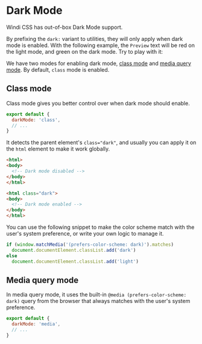 # Dark Mode

Windi CSS has out-of-box Dark Mode support.

By prefixing the `dark:` variant to utilities, they will only apply when dark mode is enabled. With the following example, the `Preview` text will be red on the light mode, and green on the dark mode. Try to play with it:

<ToggleDark />

<InlinePlayground :input="'text-red-400 dark:text-green-400'" :showCSS="true" :showPreview="true"/>

We have two modes for enabling dark mode, [class mode](#class-mode) and [media query mode](#media-query-mode). By default, `class` mode is enabled.

## Class mode

Class mode gives you better control over when dark mode should enable.

```js windi.config.js
export default {
  darkMode: 'class',
  // ...
}
```

It detects the parent element's `class="dark"`, and usually you can apply it on the `html` element to make it work globally.

```html
<html>
<body>
  <!-- Dark mode disabled -->
</body>
</html>

<html class="dark">
<body>
  <!-- Dark mode enabled -->
</body>
</html>
```

You can use the following snippet to make the color scheme match with the user's system preference, or write your own logic to manage it.

```js
if (window.matchMedia('(prefers-color-scheme: dark)').matches)
  document.documentElement.classList.add('dark')
else
  document.documentElement.classList.add('light')
```

<InlinePlayground
  :input="'text-white dark:text-white'"
  :config="{ darkMode: 'class' }"
  :showCSS="true"
  :showPreview="false"
  :showMode="false"
  :showTabs="false"
  :showConfig="true"
  :enableConfig="true"
/>

## Media query mode

In media query mode, it uses the built-in `@media (prefers-color-scheme: dark)` query from the browser that always matches with the user's system preference.

```js windi.config.js
export default {
  darkMode: 'media',
  // ...
}
```

<InlinePlayground
  :input="'text-white dark:text-white'"
  :config="{ darkMode: 'media' }"
  :showCSS="true"
  :showPreview="false"
  :showMode="false"
  :showTabs="false"
  :showConfig="true"
  :enableConfig="true"
/>
